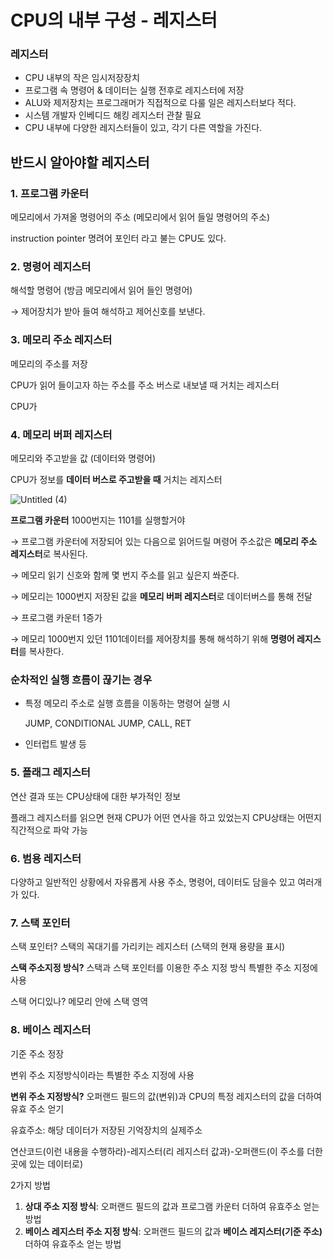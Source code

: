 # CPU의 내부 구성 - 레지스터 

### 레지스터

- CPU 내부의 작은 임시저장장치
- 프로그램 속 명령어 & 데이터는 실행 전후로 레지스터에 저장
- ALU와 제저장치는 프로그래머가 직접적으로 다룰 일은 레지스터보다 적다.
- 시스템 개발자 인베디드 해킹 레지스터 관찰 필요
- CPU 내부에 다양한 레지스터들이 있고, 각기 다른 역할을 가진다.

## 반드시 알아야할 레지스터

### 1. 프로그램 카운터

메모리에서 가져올 명령어의 주소 (메모리에서 읽어 들일 명령어의 주소)

instruction pointer 명려어 포인터 라고 불는 CPU도 있다.

### 2. 명령어 레지스터

해석할 명령어 (방금 메모리에서 읽어 들인 명령어) 

→ 제어장치가 받아 들여 해석하고 제어신호를 보낸다.

### 3. 메모리 주소 레지스터

메모리의 주소를 저장

CPU가 읽어 들이고자 하는 주소를 주소 버스로 내보낼 때 거치는 레지스터

CPU가 

### 4. 메모리 버퍼 레지스터

메모리와 주고받을 값 (데이터와 명령어)

CPU가 정보를 **데이터 버스로 주고받을 때** 거치는 레지스터

![Untitled (4)](https://user-images.githubusercontent.com/79884004/227758467-db58eb14-773e-4bac-9a71-098ab714cb19.png)

**프로그램 카운터** 1000번지는 1101를 실행할거야

→ 프로그램 카운터에 저장되어 있는 다음으로 읽어드릴 며령어 주소값은 **메모리 주소 레지스터**로 복사된다.

→ 메모리 읽기 신호와 함께 몇 번지 주소를 읽고 싶은지 쏴준다.

→ 메모리는 1000번지 저장된 값을 **메모리 버퍼 레지스터**로 데이터버스를 통해 전달

→ 프로그램 카운터 1증가

→ 메모리 1000번지 있던 1101데이터를 제어장치를 통해 해석하기 위해 **명령어 레지스터**를 복사한다.

### 순차적인 실행 흐름이 끊기는 경우

- 특정 메모리 주소로 실행 흐름을 이동하는 명령어 실행 시
    
    JUMP, CONDITIONAL JUMP, CALL, RET
    
- 인터럽트 발생 등

### 5. 플래그 레지스터

연산 결과 또는 CPU상태에 대한 부가적인 정보

플래그 레지스터를 읽으면 현재 CPU가 어떤 연사을 하고 있었는지 CPU상태는 어떤지 직간적으로 파악 가능

### 6. 범용 레지스터

다양하고 일반적인 상황에서 자유롭게 사용
주소, 명령어, 데이터도 담을수 있고 여러개가 있다.

### 7. 스택 포인터

스택 포인터?  스택의 꼭대기를 가리키는 레지스터 (스택의 현재 용량을 표시)

**스택 주소지정 방식?** 스택과 스택 포인터를 이용한 주소 지정 방식 특별한 주소 지정에 사용

스택 어디있나?   메모리 안에 스택 영역

### 8. 베이스 레지스터

기준 주소 정장 

변위 주소 지정방식이라는 특별한 주소 지정에 사용

**변위 주소 지정방식?** 오퍼랜드 필드의 값(변위)과 CPU의 특정 레지스터의 값을 더하여 유효 주소 얻기

유효주소: 해당 데이터가 저장된 기억장치의 실제주소

연산코드(이런 내용을 수행하라)-레지스터(리 레지스터 값과)-오퍼랜드(이 주소를 더한 곳에 있는 데이터로)

2가지 방법 

1. **상대 주소 지정 방식**: 오퍼랜드 필드의 값과 프로그램 카운터 더하여 유효주소 얻는 방법
2. **베이스 레지스터 주소 지정 방식**: 오퍼랜드 필드의 값과 **베이스 레지스터(기준 주소)** 더하여 유효주소 얻는 방법


